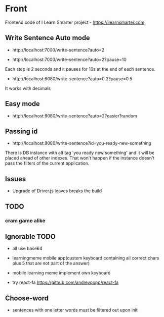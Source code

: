 # Front

Frontend code of I Learn Smarter project - https://ilearnsmarter.com

## Write Sentence Auto mode

- http://localhost:7000/write-sentence?auto=2

- http://localhost:7000/write-sentence?auto=2?pause=10

Each step is 2 seconds and it pauses for 10s at the end of each sentence.

- http://localhost:8080/write-sentence?auto=0.3?pause=0.5

It works with decimals

## Easy mode

- http://localhost:8080/write-sentence?auto=2?easier?random

## Passing id

- http://localhost:8080/write-sentence?id=you-ready-new-something

There is DB instance with alt tag 'you ready new something' and it will be placed ahead of other indexes. That won't happen if the instance doesn't pass the filters of the current application.

## Issues

- Upgrade of Driver.js leaves breaks the build

## TODO

### cram game alike

## Ignorable TODO

- all use base64

- learningmeme mobile app(custom keyboard containing all correct chars plus 5 that are not part of the answer)

- mobile learning meme implement own keyboard

- try react-fa https://github.com/andreypopp/react-fa

## Choose-word

- sentences with one letter words must be filtered out upon init